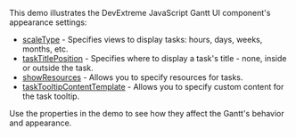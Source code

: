 This demo illustrates the DevExtreme JavaScript Gantt UI component's appearance settings:

* [scaleType](/Documentation/ApiReference/UI_Components/dxGantt/Configuration/#scaleType) - Specifies views to display tasks: hours, days, weeks, months, etc.
* [taskTitlePosition](/Documentation/ApiReference/UI_Components/dxGantt/Configuration/#taskTitlePosition) - Specifies where to display a task's title - none, inside or outside the task.
* [showResources](/Documentation/ApiReference/UI_Components/dxGantt/Configuration/#showResources) - Allows you to specify resources for tasks.
* [taskTooltipContentTemplate](/Documentation/ApiReference/UI_Components/dxGantt/Configuration/#taskTooltipContentTemplate) - Allows you to specify custom content for the task tooltip.

Use the properties in the demo to see how they affect the Gantt's behavior and appearance.
